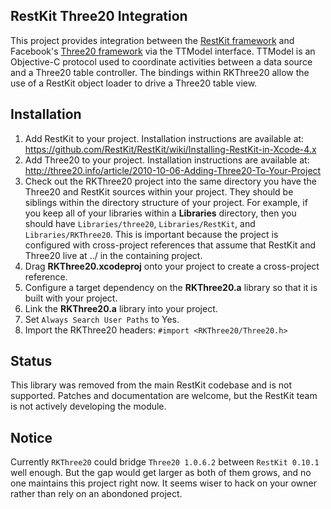 RestKit Three20 Integration
---------------------------

This project provides integration between the [RestKit framework](http://restkit.org/) and
Facebook's [Three20 framework](http://three20.info/) via the TTModel interface. TTModel is 
an Objective-C protocol used to coordinate activities between a data source and a Three20
table controller. The bindings within RKThree20 allow the use of a RestKit object loader to
drive a Three20 table view.

## Installation
1. Add RestKit to your project. Installation instructions are available at: https://github.com/RestKit/RestKit/wiki/Installing-RestKit-in-Xcode-4.x
1. Add Three20 to your project. Installation instructions are available at: http://three20.info/article/2010-10-06-Adding-Three20-To-Your-Project
1. Check out the RKThree20 project into the same directory you have the Three20
and RestKit sources within your project. They should be siblings within the directory structure
of your project. For example, if you keep all of your libraries within a **Libraries** directory, 
then you should have `Libraries/three20`, `Libraries/RestKit`, and `Libraries/RKThree20`. This is important
because the project is configured with cross-project references that assume that RestKit and Three20 live
at ../ in the containing project.
1. Drag **RKThree20.xcodeproj** onto your project to create a cross-project reference.
1. Configure a target dependency on the **RKThree20.a** library so that it is built with your project.
1. Link the **RKThree20.a** library into your project.
1. Set `Always Search User Paths` to Yes. 
1. Import the RKThree20 headers: `#import <RKThree20/Three20.h>`

## Status
This library was removed from the main RestKit codebase and is not supported. Patches and documentation are welcome, but the RestKit team is not actively developing the module.

## Notice
Currently `RKThree20` could bridge `Three20 1.0.6.2` between `RestKit 0.10.1` well enough. But the gap would get larger as both of them grows, and no one maintains this project right now. It seems wiser to hack on your owner rather than rely on an abondoned project. 
